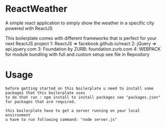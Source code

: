 # ReactWeather
A simple react application to simply show the weather in a specific city powered with ReactJS

This boilerplate comes with different frameworks that is perfect for your next ReactJS project
1: ReactJS => facebook.github.io/react
2: jQuery => api.jquery.com
3: Foundation by ZURB: foundation.zurb.com
4: WEBPACK for module bundling with full and custom setup see file in Repository


# Usage
	before getting started on this boilerplate u need to install some packages that this boilerplate uses
	to do that run : npm install to install packages see "packages.json" for packages that are required.

	this boilerplate have to get a server running on your local environment
	u have to run following command: "node server.js"

